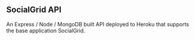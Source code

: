 ## SocialGrid API

<p>An Express / Node / MongoDB built API deployed to Heroku that supports the base application SocialGrid.</p>
